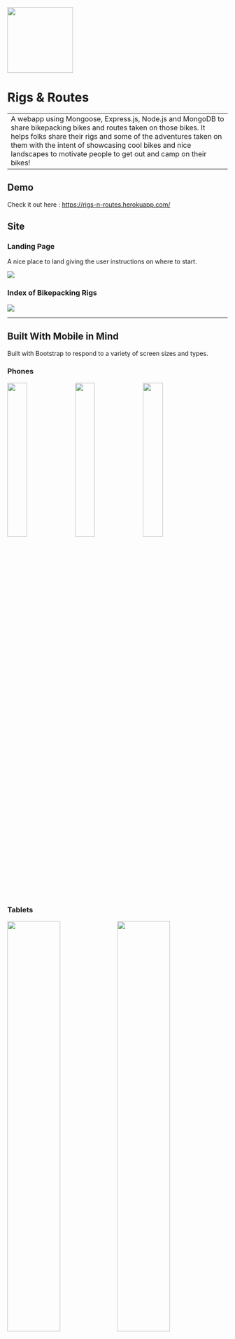 <img width="150px" src='https://dev.lehi.work/rnr-logo-w.png'>

# Rigs & Routes

<table>
<tr>
<td>
  A webapp using Mongoose, Express.js, Node.js and MongoDB to share bikepacking bikes and routes taken on those bikes. It helps folks share their rigs and some of the adventures taken on them with the intent of showcasing cool bikes and nice landscapes to motivate people to get out and camp on their bikes!
</td>
</tr>
</table>

## Demo

Check it out here : https://rigs-n-routes.herokuapp.com/

## Site

### Landing Page

A nice place to land giving the user instructions on where to start.

![](https://dev.lehi.work/scr-home.png)

### Index of Bikepacking Rigs

![](https://dev.lehi.work/scr-rig-index.png)

---

## Built With Mobile in Mind

Built with Bootstrap to respond to a variety of screen sizes and types.

### Phones

<img src="https://dev.lehi.work/scr-mob-land.png" width="30%">
<img src="https://dev.lehi.work/scr-mob-ride-index.png" width="30%">
<img src="https://dev.lehi.work/scr-mob-ride.png" width="30%" >

### Tablets

<img src="https://dev.lehi.work/scr-med-ride.png" width="49%" >
<img src="https://dev.lehi.work/scr-med-rigs.png" width="49%" >

---

## Development

Technologies Used:

[![My Skills](https://skillicons.dev/icons?i=nodejs,express,mongodb,heroku,bootstrap,svg,figma,illustrator,github,js,html,css,vscode)](https://skillicons.dev)

- Node.js
- Express.js
- Mongo DB
- Heroku
- Bootstrap
- SVG
- Figma
- Adobe Illustrator
- Github
- JS
- HTML
- CSS
- Visual Studio Code

## To-do

- Make file upload fully functional
- Allow multiple image uploads and organize in a gallery display (carousel maybe?)
- Connect Rides to Rigs to show which routes have been ridden on which bikes and vice/versa.

## Team - Me, Lehi

<img src="https://dev.lehi.work/self.png" height="220px">

[Lehi.work](https://lehi.work) | [Github](https://github.com/layhee) | [send@Lehi.work](mailto:send@lehi.work)
